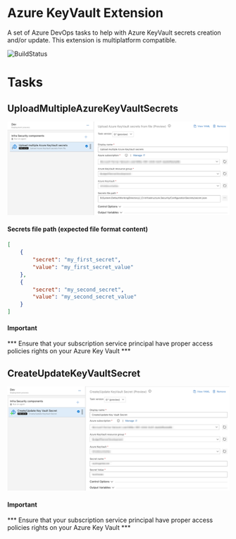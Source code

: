 # Azure KeyVault Extension
A set of Azure DevOps tasks to help with Azure KeyVault secrets creation and/or update. This extension is multiplatform compatible.

![BuildStatus](https://dev.azure.com/experta/Community/_apis/build/status/CD-GitHub-AzureKeyVaultExtension?branchName=master)

# Tasks
## UploadMultipleAzureKeyVaultSecrets
![ManageKeyVaultSecrets](_screenShots/UploadMultipleAzureKeyVaultSecrets-v0.png)
#### Secrets file path (expected file format content)
```json
[
	{
		"secret": "my_first_secret",
		"value": "my_first_secret_value"
	},
	{
		"secret": "my_second_secret",
		"value": "my_second_secret_value"
	}
]
```
#### Important
*** Ensure that your subscription service principal have proper access policies rights on your Azure Key Vault ***

## CreateUpdateKeyVaultSecret
![ManageAzureKeyVaultSingleSecret](_screenShots/CreateUpdateKeyVaultSecret-v0.png)
#### Important
*** Ensure that your subscription service principal have proper access policies rights on your Azure Key Vault ***
